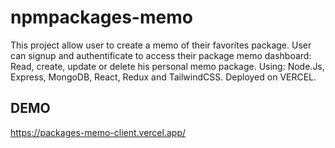 # npmpackages-memo

This project allow user to create a memo of their favorites package.
User can signup and authentificate to access their package memo dashboard: Read, create, update or delete his personal memo package.
Using: Node.Js, Express, MongoDB, React, Redux and TailwindCSS.
Deployed on VERCEL. 

## DEMO 

https://packages-memo-client.vercel.app/

